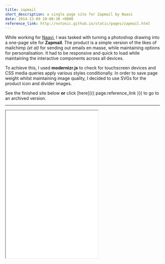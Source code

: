 ```yaml
---
title: zapmail
short_description: a single page site for Zapmail by Naavi
date: 2014-12-09 10:00:30 +0000
reference_link: http://nxtonic.github.io/static/pages/zapmail.html
---
```


While working for [Naavi](http://naavi.co), I was tasked with turning a photoshop drawing into a one-page site for __Zapmail__. The product is a simple version of the likes of mailchimp _(et al)_ for sending out emails en masse, while maintaining options for personalisation. It had to be responsive and quick to load while maintaining the interactive components across all devices.

To achieve this, I used __modernizr.js__ to check for touchscreen devices and CSS media queries apply various styles conditionally. In order to save page weight whilst maintaining image quality, I decided to use SVGs for the product icon and divider images.

See the finished site below __or__ click [here]({{ page.reference_link }}) to go to an archived version.

---

<div class="full-width">
  <a href="/static/pages/zapmail.html" target="_blank">
    <iframe height="480" src="/static/pages/zapmail.html"></iframe>
  </a>
</div>
